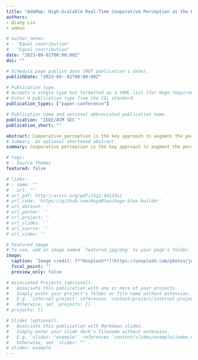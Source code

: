 ```yaml
---
title: "AdaMap: High-Scalable Real-Time Cooperative Perception at the Edge"
authors:
- Qiang Liu
- admin

# author_notes:
# - "Equal contribution"
# - "Equal contribution"
date: "2023-09-01T00:00:00Z"
doi: ""

# Schedule page publish date (NOT publication's date).
publishDate: "2023-09--01T00:00:00Z"

# Publication type.
# Accepts a single type but formatted as a YAML list (for Hugo requirements).
# Enter a publication type from the CSL standard.
publication_types: ["paper-conference"]

# Publication name and optional abbreviated publication name.
publication: "IEEE/ACM SEC "
publication_short: ""

abstract: Cooperative perception is the key approach to augment the perception of connected and automated vehicles (CAVs) toward safe autonomous driving. However, it is challenging to achieve real-time perception sharing for hundreds of CAVs in large-scale deployment scenarios. In this paper, we propose AdaMap, a new high-scalable real-time cooperative perception system, which achieves assured percentile end-to-end latency under time-varying network dynamics. To achieve AdaMap, we design a tightly coupled data plane and control plane. In the data plane, we design a new hybrid localization module to dynamically switch between object detection and tracking, and a novel point cloud representation module to adaptively compress and reconstruct the point cloud of detected objects. In the control plane, we design a new graph-based object selection method to un-select excessive multi-viewed point clouds of objects, and a novel approximated gradient descent algorithm to optimize the representation of point clouds. We implement AdaMap on an emulation platform, including realistic vehicle and server computation and a simulated 5G network, under a 150-CAV trace collected from the CARLA simulator. The evaluation results show that, AdaMap reduces up to 49x average transmission data size at the cost of 0.37 reconstruction loss, as compared to state-of-the-art solutions, which verifies its high scalability, adaptability, and computation efficiency.
# Summary. An optional shortened abstract.
summary: Cooperative perception is the key approach to augment the perception of connected and automated vehicles (CAVs) toward safe autonomous driving. However, it is challenging to achieve real-time perception sharing for hundreds of CAVs in large-scale deployment scenarios. In this paper, we propose AdaMap, a new high-scalable real-time cooperative perception system, which achieves assured percentile end-to-end latency under time-varying network dynamics. To achieve AdaMap, we design a tightly coupled data plane and control plane. In the data plane, we design a new hybrid localization module to dynamically switch between object detection and tracking, and a novel point cloud representation module to adaptively compress and reconstruct the point cloud of detected objects. In the control plane, we design a new graph-based object selection method to un-select excessive multi-viewed point clouds of objects, and a novel approximated gradient descent algorithm to optimize the representation of point clouds. We implement AdaMap on an emulation platform, including realistic vehicle and server computation and a simulated 5G network, under a 150-CAV trace collected from the CARLA simulator. The evaluation results show that, AdaMap reduces up to 49x average transmission data size at the cost of 0.37 reconstruction loss, as compared to state-of-the-art solutions, which verifies its high scalability, adaptability, and computation efficiency.

# tags:
# - Source Themes
featured: false

# links:
# - name: ""
#   url: ""
# url_pdf: http://arxiv.org/pdf/1512.04133v1
# url_code: 'https://github.com/HugoBlox/hugo-blox-builder'
# url_dataset: ''
# url_poster: ''
# url_project: ''
# url_slides: ''
# url_source: ''
# url_video: ''

# Featured image
# To use, add an image named `featured.jpg/png` to your page's folder. 
image:
  caption: 'Image credit: [**Unsplash**](https://unsplash.com/photos/jdD8gXaTZsc)'
  focal_point: ""
  preview_only: false

# Associated Projects (optional).
#   Associate this publication with one or more of your projects.
#   Simply enter your project's folder or file name without extension.
#   E.g. `internal-project` references `content/project/internal-project/index.md`.
#   Otherwise, set `projects: []`.
# projects: []

# Slides (optional).
#   Associate this publication with Markdown slides.
#   Simply enter your slide deck's filename without extension.
#   E.g. `slides: "example"` references `content/slides/example/index.md`.
#   Otherwise, set `slides: ""`.
# slides: example
---
```


<!-- {{% callout note %}} -->
<!-- Click the *Cite* button above to demo the feature to enable visitors to import publication metadata into their reference management software. -->
<!-- {{% /callout %}} -->

<!-- {{% callout note %}} -->
<!-- Create your slides in Markdown - click the *Slides* button to check out the example. -->
<!-- {{% /callout %}} -->

<!-- Add the publication's **full text** or **supplementary notes** here. You can use rich formatting such as including [code, math, and images](https://docs.hugoblox.com/content/writing-markdown-latex/). -->
